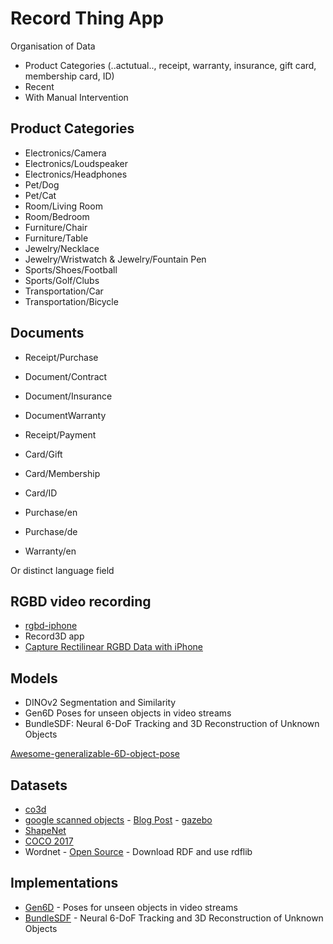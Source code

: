 # Record Thing App

Organisation of Data

* Product Categories (..actutual.., receipt, warranty, insurance, gift card, membership card, ID)
* Recent
* With Manual Intervention

## Product Categories

* Electronics/Camera
* Electronics/Loudspeaker
* Electronics/Headphones
* Pet/Dog
* Pet/Cat
* Room/Living Room
* Room/Bedroom
* Furniture/Chair
* Furniture/Table
* Jewelry/Necklace
* Jewelry/Wristwatch
& Jewelry/Fountain Pen
* Sports/Shoes/Football
* Sports/Golf/Clubs
* Transportation/Car
* Transportation/Bicycle

## Documents

* Receipt/Purchase
* Document/Contract
* Document/Insurance
* DocumentWarranty
* Receipt/Payment
* Card/Gift
* Card/Membership
* Card/ID

* Purchase/en
* Purchase/de
* Warranty/en

Or distinct language field

## RGBD video recording

* [rgbd-iphone](https://frost-lee.github.io/rgbd-iphone/)
* Record3D app
* [Capture Rectilinear RGBD Data with iPhone](https://frost-lee.github.io/rgbd-iphone/)

## Models

* DINOv2 Segmentation and Similarity
* Gen6D Poses for unseen objects in video streams
* BundleSDF: Neural 6-DoF Tracking and 3D Reconstruction of Unknown Objects

[Awesome-generalizable-6D-object-pose](https://github.com/liuyuan-pal/Awesome-generalizable-6D-object-pose)

## Datasets

* [co3d](https://ai.facebook.com/datasets/CO3D-dataset/)
* [google scanned objects](https://arxiv.org/abs/2204.11918) - [Blog Post](https://research.google/blog/scanned-objects-by-google-research-a-dataset-of-3d-scanned-common-household-items/) - [gazebo](https://app.gazebosim.org/GoogleResearch/fuel/collections/Scanned%20Objects%20by%20Google%20Research)
* [ShapeNet](http://shapenet.org/)
* [COCO 2017](https://cocodataset.org/#download)
* Wordnet - [Open Source](https://github.com/globalwordnet/english-wordnet) - Download RDF and use rdflib

## Implementations

* [Gen6D](https://github.com/liuyuan-pal/gen6d) - Poses for unseen objects in video streams
* [BundleSDF](https://github.com/zju3dv/BundleSDF) - Neural 6-DoF Tracking and 3D Reconstruction of Unknown Objects
